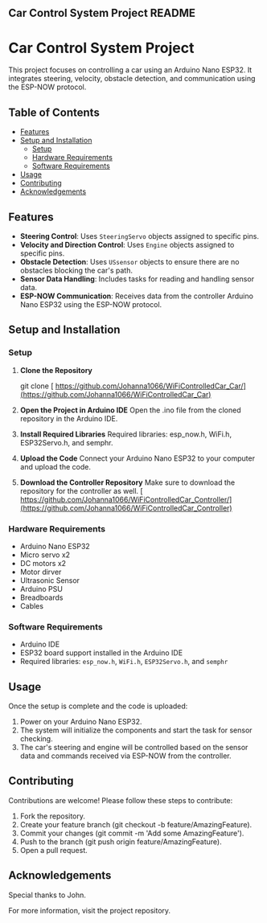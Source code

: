 ## Car Control System Project README

# Car Control System Project

This project focuses on controlling a car using an Arduino Nano ESP32. It integrates steering, velocity, obstacle detection, and communication using the ESP-NOW protocol.

## Table of Contents
- [Features](#features)
- [Setup and Installation](#setup-and-installation)
  - [Setup](#setup)
  - [Hardware Requirements](#hardware-requirements)
  - [Software Requirements](#software-requirements)
- [Usage](#usage)
- [Contributing](#contributing)
- [Acknowledgements](#acknowledgements)

## Features
- **Steering Control**: Uses `SteeringServo` objects assigned to specific pins.
- **Velocity and Direction Control**: Uses `Engine` objects assigned to specific pins.
- **Obstacle Detection**: Uses `USsensor` objects to ensure there are no obstacles blocking the car's path.
- **Sensor Data Handling**: Includes tasks for reading and handling sensor data.
- **ESP-NOW Communication**: Receives data from the controller Arduino Nano ESP32 using the ESP-NOW protocol.

## Setup and Installation

### Setup

1. **Clone the Repository**

   git clone [ https://github.com/Johanna1066/WiFiControlledCar_Car/](https://github.com/Johanna1066/WiFiControlledCar_Car)
   
2. **Open the Project in Arduino IDE**
Open the .ino file from the cloned repository in the Arduino IDE.

3. **Install Required Libraries**
Required libraries: esp_now.h, WiFi.h, ESP32Servo.h, and semphr.

4. **Upload the Code**
Connect your Arduino Nano ESP32 to your computer and upload the code.

5. **Download the Controller Repository**
Make sure to download the repository for the controller as well.
[ https://github.com/Johanna1066/WiFiControlledCar_Controller/](https://github.com/Johanna1066/WiFiControlledCar_Controller)


### Hardware Requirements
- Arduino Nano ESP32
- Micro servo x2
- DC motors x2
- Motor dirver
- Ultrasonic Sensor
- Arduino PSU
- Breadboards
- Cables

  
### Software Requirements
- Arduino IDE
- ESP32 board support installed in the Arduino IDE
- Required libraries: `esp_now.h`, `WiFi.h`, `ESP32Servo.h`, and `semphr`


## Usage
Once the setup is complete and the code is uploaded:

1. Power on your Arduino Nano ESP32.
2. The system will initialize the components and start the task for sensor checking.
3. The car's steering and engine will be controlled based on the sensor data and commands received via ESP-NOW from the controller.
## Contributing
Contributions are welcome! Please follow these steps to contribute:

1. Fork the repository.
2. Create your feature branch (git checkout -b feature/AmazingFeature).
3. Commit your changes (git commit -m 'Add some AmazingFeature').
4. Push to the branch (git push origin feature/AmazingFeature).
5. Open a pull request.
## Acknowledgements
Special thanks to John.

For more information, visit the project repository.
